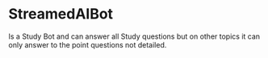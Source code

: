 # StreamedAIBot
Is a Study Bot and can answer all Study questions but on other topics it can only answer to the point questions not detailed.
